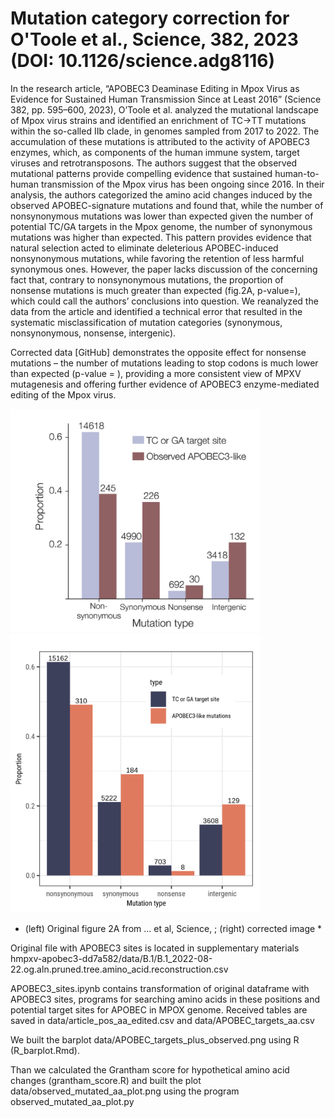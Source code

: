 # Mutation category correction for O'Toole et al., Science, 382, 2023 (DOI: 10.1126/science.adg8116)

In the research article, “APOBEC3 Deaminase Editing in Mpox Virus as Evidence for Sustained Human Transmission Since at Least 2016” (Science 382, pp. 595–600, 2023), O’Toole et al. analyzed the mutational landscape of Mpox virus strains and identified an enrichment of TC->TT mutations within the so-called IIb clade, in genomes sampled from 2017 to 2022. The accumulation of these mutations is attributed to the activity of APOBEC3 enzymes, which, as components of the human immune system, target viruses and retrotransposons. The authors suggest that the observed mutational patterns provide compelling evidence that sustained human-to-human transmission of the Mpox virus has been ongoing since 2016. In their analysis, the authors categorized the amino acid changes induced by the observed APOBEC-signature mutations and found that, while the number of nonsynonymous mutations was lower than expected given the number of potential TC/GA targets in the Mpox genome, the number of synonymous mutations was higher than expected. This pattern provides evidence that natural selection acted to eliminate deleterious APOBEC-induced nonsynonymous mutations, while favoring the retention of less harmful synonymous ones. However, the paper lacks discussion of the concerning fact that, contrary to nonsynonymous mutations, the proportion of nonsense mutations is much greater than expected (fig.2A, p-value=), which could call the authors’ conclusions into question. We reanalyzed the data from the article and identified a technical error that resulted in the systematic misclassification of mutation categories (synonymous, nonsynonymous, nonsense, intergenic). 

Corrected data [GitHub] demonstrates the opposite effect for nonsense mutations – the number of mutations leading to stop codons is much lower than expected (p-value = ), providing a more consistent view of MPXV mutagenesis and offering further evidence of APOBEC3 enzyme-mediated editing of the Mpox virus.

<img src="plots/fig2A_original.png" width="400"> <img src="plots/fig2A_fixed.png" width="400">
* (left) Original figure 2A from ... et al, Science, ; (right) corrected image * 

Original file with APOBEC3 sites is located in supplementary materials hmpxv-apobec3-dd7a582/data/B.1/B.1_2022-08-22.og.aln.pruned.tree.amino_acid.reconstruction.csv

APOBEC3_sites.ipynb contains transformation of original dataframe with APOBEC3 sites, programs for searching amino acids in these positions and potential target sites for APOBEC in MPOX genome. Received tables are saved in data/article_pos_aa_edited.csv and data/APOBEC_targets_aa.csv

We built the barplot data/APOBEC_targets_plus_observed.png using R (R_barplot.Rmd).

Than we calculated the Grantham score for hypothetical amino acid changes (grantham_score.R) and built the plot data/observed_mutated_aa_plot.png using the program observed_mutated_aa_plot.py
